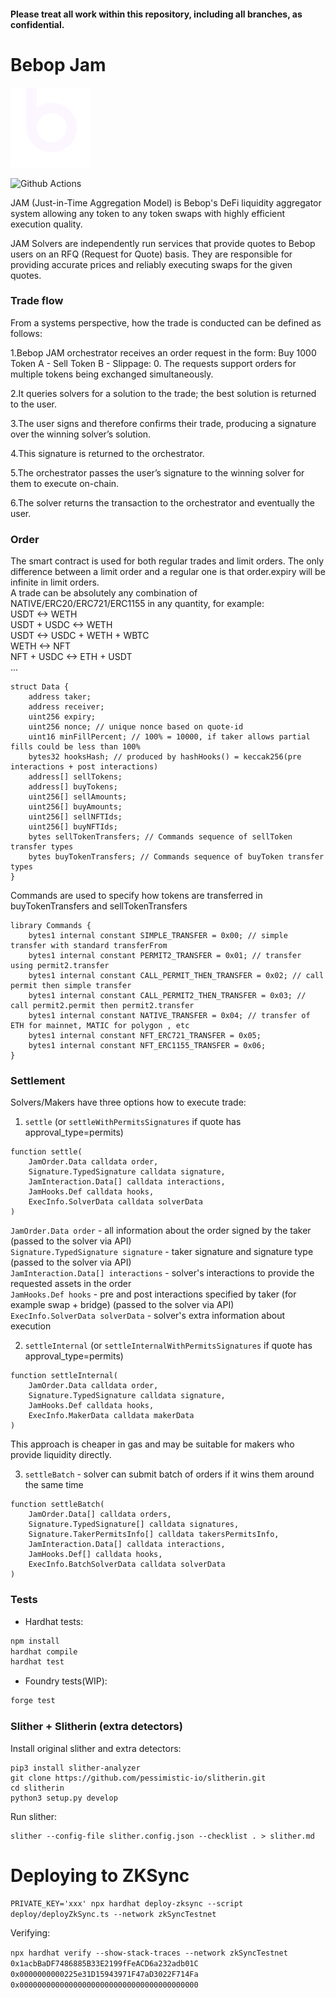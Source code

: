 #### Please treat all work within this repository, including all branches, as confidential.

# Bebop Jam

![Alt text](bebop.gif?raw=true "Title")

![Github Actions](https://github.com/bebop-dex/bebop-jam-contracts/workflows/test/badge.svg)


JAM (Just-in-Time Aggregation Model) is Bebop's DeFi liquidity aggregator system allowing any token to any token swaps with highly efficient execution quality.

JAM Solvers are independently run services that provide quotes to Bebop users on an RFQ (Request for Quote) basis. They are responsible for providing accurate prices and reliably executing swaps for the given quotes.

### Trade flow
From  a  systems  perspective,  how  the  trade  is conducted can be defined as follows:

1.Bebop  JAM  orchestrator  receives  an  order request in the form: Buy  1000  Token  A  -  Sell  Token  B  - Slippage: 0. The requests support orders for    multiple    tokens    being    exchanged simultaneously.

2.It queries solvers for a solution to the trade; the best solution is returned to the user.

3.The user signs and therefore confirms their trade, producing a signature over the winning solver’s solution.

4.This signature is returned to the orchestrator.

5.The orchestrator passes the user’s signature to the winning solver for them to execute on-chain.

6.The  solver  returns  the  transaction  to  the orchestrator and eventually the user.

### Order
The smart contract is used for both regular trades and limit orders. The only difference between a limit order and a regular one is that order.expiry will be infinite in limit orders. \
A trade can be absolutely any combination of NATIVE/ERC20/ERC721/ERC1155 in any quantity, for example: \
USDT <-> WETH \
USDT + USDC <-> WETH \
USDT <->  USDC + WETH + WBTC \
WETH <-> NFT \
NFT + USDC <-> ETH + USDT \
...
```solidity
struct Data {
    address taker;
    address receiver;
    uint256 expiry;
    uint256 nonce; // unique nonce based on quote-id
    uint16 minFillPercent; // 100% = 10000, if taker allows partial fills could be less than 100%
    bytes32 hooksHash; // produced by hashHooks() = keccak256(pre interactions + post interactions)
    address[] sellTokens;
    address[] buyTokens;
    uint256[] sellAmounts;
    uint256[] buyAmounts;
    uint256[] sellNFTIds;
    uint256[] buyNFTIds;
    bytes sellTokenTransfers; // Commands sequence of sellToken transfer types
    bytes buyTokenTransfers; // Commands sequence of buyToken transfer types
}
```

Commands are used to specify how tokens are transferred in buyTokenTransfers and sellTokenTransfers
```solidity
library Commands {
    bytes1 internal constant SIMPLE_TRANSFER = 0x00; // simple transfer with standard transferFrom
    bytes1 internal constant PERMIT2_TRANSFER = 0x01; // transfer using permit2.transfer
    bytes1 internal constant CALL_PERMIT_THEN_TRANSFER = 0x02; // call permit then simple transfer
    bytes1 internal constant CALL_PERMIT2_THEN_TRANSFER = 0x03; // call permit2.permit then permit2.transfer
    bytes1 internal constant NATIVE_TRANSFER = 0x04; // transfer of ETH for mainnet, MATIC for polygon , etc
    bytes1 internal constant NFT_ERC721_TRANSFER = 0x05;
    bytes1 internal constant NFT_ERC1155_TRANSFER = 0x06;
}
```

### Settlement
Solvers/Makers have three options how to execute trade:
1) `settle` (or `settleWithPermitsSignatures` if quote has approval_type=permits)
```solidity
function settle(
    JamOrder.Data calldata order,
    Signature.TypedSignature calldata signature,
    JamInteraction.Data[] calldata interactions,
    JamHooks.Def calldata hooks,
    ExecInfo.SolverData calldata solverData
)
```
`JamOrder.Data order` - all information about the order signed by the taker (passed to the solver via API) \
`Signature.TypedSignature signature` - taker signature and signature type (passed to the solver via API) \
`JamInteraction.Data[] interactions` - solver's interactions to provide the requested assets in the order \
`JamHooks.Def hooks` - pre and post interactions specified by taker (for example swap + bridge) (passed to the solver via API) \
`ExecInfo.SolverData solverData` - solver's extra information about execution

2) `settleInternal` (or `settleInternalWithPermitsSignatures` if quote has approval_type=permits)
```solidity
function settleInternal(
    JamOrder.Data calldata order,
    Signature.TypedSignature calldata signature,
    JamHooks.Def calldata hooks,
    ExecInfo.MakerData calldata makerData
)
```
This approach is cheaper in gas and may be suitable for makers who provide liquidity directly. 

3) `settleBatch` - solver can submit batch of orders if it wins them around the same time
```solidity
function settleBatch(
    JamOrder.Data[] calldata orders,
    Signature.TypedSignature[] calldata signatures,
    Signature.TakerPermitsInfo[] calldata takersPermitsInfo,
    JamInteraction.Data[] calldata interactions,
    JamHooks.Def[] calldata hooks,
    ExecInfo.BatchSolverData calldata solverData
)
```

### Tests

*  Hardhat tests:
```bash
npm install
hardhat compile
hardhat test
```

 *  Foundry tests(WIP): 
```bash
forge test
```

### Slither + Slitherin (extra detectors)

Install original slither and extra detectors:
```shell
pip3 install slither-analyzer
git clone https://github.com/pessimistic-io/slitherin.git
cd slitherin
python3 setup.py develop
```
Run slither:
```shell
slither --config-file slither.config.json --checklist . > slither.md
```

# Deploying to ZKSync

`PRIVATE_KEY='xxx' npx hardhat deploy-zksync --script deploy/deployZkSync.ts --network zkSyncTestnet`

Verifying:

`npx hardhat verify --show-stack-traces --network zkSyncTestnet 0x1acbBaDF7486885B33E2199fFeACD6a232adb01C 0x0000000000225e31D15943971F47aD3022F714Fa 0x0000000000000000000000000000000000000000`
